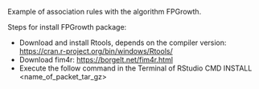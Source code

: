 Example of association rules with the algorithm FPGrowth. 

Steps for install FPGrowth package:

* Download and install Rtools, depends on the compiler version: https://cran.r-project.org/bin/windows/Rtools/
* Download fim4r: https://borgelt.net/fim4r.html
* Execute the follow command in the Terminal of RStudio CMD INSTALL <name_of_packet_tar_gz>
